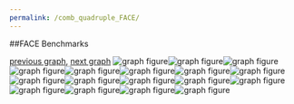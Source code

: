 ```yaml
---
permalink: /comb_quadruple_FACE/
---
```


##FACE Benchmarks

[previous graph](../comb_quadruple_F/), [next graph](../comb_quadruple_FLOYD/)
![graph figure](./images/quadruple/FACE/FACE-AVL_box.png)![graph figure](./images/quadruple/FACE/FACE-A_box.png)![graph figure](./images/quadruple/FACE/FACE-CYPHERD_box.png)![graph figure](./images/quadruple/FACE/FACE-EGG_box.png)![graph figure](./images/quadruple/FACE/FACE-FACE_box.png)![graph figure](./images/quadruple/FACE/FACE-FLOYD_box.png)![graph figure](./images/quadruple/FACE/FACE-F_box.png)![graph figure](./images/quadruple/FACE/FACE-H_box.png)![graph figure](./images/quadruple/FACE/FACE-JSOND_box.png)![graph figure](./images/quadruple/FACE/FACE-K_box.png)![graph figure](./images/quadruple/FACE/FACE-O_box.png)![graph figure](./images/quadruple/FACE/FACE-PDFD_box.png)![graph figure](./images/quadruple/FACE/FACE-RB_box.png)![graph figure](./images/quadruple/FACE/FACE-ROD_box.png)![graph figure](./images/quadruple/FACE/FACE-SMATRIX_box.png)![graph figure](./images/quadruple/FACE/FACE-SORTD_box.png)![graph figure](./images/quadruple/FACE/FACE-ZB_box.png)